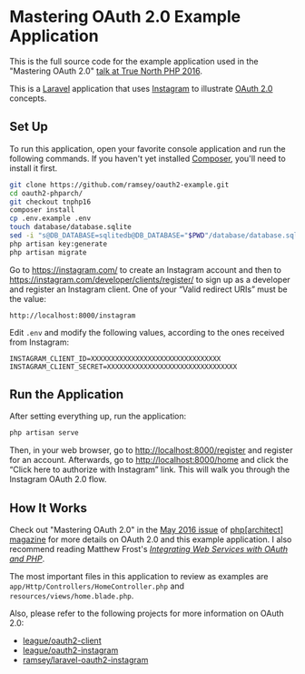 # Mastering OAuth 2.0 Example Application

This is the full source code for the example application used in the "Mastering OAuth 2.0" [talk at True North PHP 2016](https://benramsey.com/talks/2016/11/tnphp-oauth2/).

This is a [Laravel](https://laravel.com/) application that uses [Instagram](https://www.instagram.com/) to illustrate [OAuth 2.0](http://oauth.net/2/) concepts.

## Set Up

To run this application, open your favorite console application and run the following commands. If you haven't yet installed [Composer](https://getcomposer.org/), you'll need to install it first.

``` bash
git clone https://github.com/ramsey/oauth2-example.git
cd oauth2-phparch/
git checkout tnphp16
composer install
cp .env.example .env
touch database/database.sqlite
sed -i "s@DB_DATABASE=sqlitedb@DB_DATABASE="$PWD"/database/database.sqlite@" .env
php artisan key:generate
php artisan migrate
```

Go to <https://instagram.com/> to create an Instagram account and then to <https://instagram.com/developer/clients/register/> to sign up as a developer and register an Instagram client. One of your “Valid redirect URIs” must be the value:

    http://localhost:8000/instagram

Edit `.env` and modify the following values, according to the ones received from Instagram:

    INSTAGRAM_CLIENT_ID=XXXXXXXXXXXXXXXXXXXXXXXXXXXXXXXX
    INSTAGRAM_CLIENT_SECRET=XXXXXXXXXXXXXXXXXXXXXXXXXXXXXXXX

## Run the Application

After setting everything up, run the application:

``` bash
php artisan serve
```

Then, in your web browser, go to <http://localhost:8000/register> and register for an account. Afterwards, go to <http://localhost:8000/home> and click the “Click here to authorize with Instagram” link. This will walk you through the Instagram OAuth 2.0 flow.

## How It Works

Check out "Mastering OAuth 2.0" in the [May 2016 issue](https://www.phparch.com/magazine/2016-2/may/) of [php\[architect\] magazine](https://www.phparch.com/) for more details on OAuth 2.0 and this example application. I also recommend reading Matthew Frost's [_Integrating Web Services with OAuth and PHP_](https://www.phparch.com/books/integrating-web-services-with-oauth-and-php/).

The most important files in this application to review as examples are `app/Http/Controllers/HomeController.php` and `resources/views/home.blade.php`.

Also, please refer to the following projects for more information on OAuth 2.0:

* [league/oauth2-client](https://github.com/thephpleague/oauth2-client)
* [league/oauth2-instagram](https://github.com/thephpleague/oauth2-instagram)
* [ramsey/laravel-oauth2-instagram](https://github.com/ramsey/laravel-oauth2-instagram)
